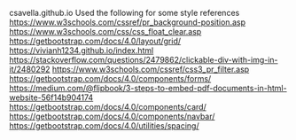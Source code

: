 csavella.github.io
Used the following for some style references
https://www.w3schools.com/cssref/pr_background-position.asp
https://www.w3schools.com/css/css_float_clear.asp
https://getbootstrap.com/docs/4.0/layout/grid/
https://vivianh1234.github.io/index.html
https://stackoverflow.com/questions/2479862/clickable-div-with-img-in-it/2480292
https://www.w3schools.com/cssref/css3_pr_filter.asp
https://getbootstrap.com/docs/4.0/components/forms/
https://medium.com/@flipbook/3-steps-to-embed-pdf-documents-in-html-website-56f14b904174
https://getbootstrap.com/docs/4.0/components/card/
https://getbootstrap.com/docs/4.0/components/navbar/
https://getbootstrap.com/docs/4.0/utilities/spacing/

